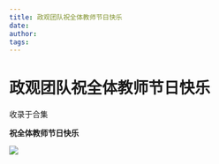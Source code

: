 ```yaml
---
title: 政观团队祝全体教师节日快乐
date: 
author: 
tags: 
---
```

# 政观团队祝全体教师节日快乐


收录于合集

**祝全体教师节日快乐**

  

![](/images/643/2.jpeg)

  


